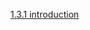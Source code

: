 [1.3.1 introduction](/appium/01_ruby_appium_native_ios_automation/03_writing_your_first_test/01_introduction.md)